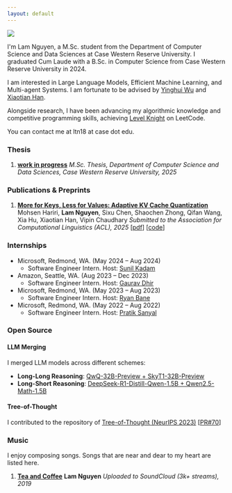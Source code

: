```yaml
---
layout: default
---
```


<img class="profile-picture" src="{{site.baseurl}}/{{site.profile-picture}}">

I'm Lam Nguyen, a M.Sc. student from the Department of Computer Science and Data Sciences at Case Western Reserve University. I graduated Cum Laude with a B.Sc. in Computer Science from Case Western Reserve University in 2024.

I am interested in Large Language Models, Efficient Machine Learning, and Multi-agent Systems. I am fortunate to be advised by [Yinghui Wu](https://yinghwu.github.io) and [Xiaotian Han](https://ahxt.github.io).

Alongside research, I have been advancing my algorithmic knowledge and competitive programming skills, achieving [Level Knight]() on LeetCode.

You can contact me at ltn18 at case dot edu.

### Thesis
1. [**work in progress**]()
*M.Sc. Thesis, Department of Computer Science and Data Sciences, Case Western Reserve University, 2025*
<!-- \[[bibtex](bibtex/phd-thesis.txt)\]
\[[pdf (33.4MB)](/papers/thesis.pdf)\]
\[[talk](https://youtu.be/0qSzzafpmxo)\] -->

### Publications & Preprints

<!-- 1. [**LAM-Taxo: A  Large Action Model for End-to-End Taxonomy Engineering**]() -->
<!-- **Lam Nguyen**, Erika Barcelos, Roger French, Yinghui Wu -->
<!-- *Submitted to the International Semantic Web Conference (ISWC), 2025* -->
<!-- \[[pdf]()\] -->
<!-- \[[code](https://github.com/xuningy/planning_arch)\] -->

<!-- 2. [**Reasoning Model Merging**]() -->
<!-- **Lam T Nguyen**, Mohsen Hariri, Wang Yang, Xiaotian Han -->
<!-- *Submitted to the Conference on Conference on Language Modeling (COLM), 2025* -->
<!-- \[[pdf]()\] -->
<!-- \[[code](https://github.com/xuningy/planning_arch)\] -->

<!-- 3. [**LLMDebate**]() -->
<!-- **Lam T Nguyen**, Erika Barcelos, Roger French, Yinghui Wu -->
<!-- *Submitted to the Conference on Information and Knowledge Management (CIKM), 2025* -->
<!-- \[[pdf]()\] -->
<!-- \[[code](https://github.com/xuningy/planning_arch)\] -->

1. [**More for Keys, Less for Values: Adaptive KV Cache Quantization**](https://openreview.net/pdf?id=OwHfC8Hrfb)
Mohsen Hariri, **Lam Nguyen**, Sixu Chen, Shaochen Zhong, Qifan Wang, Xia Hu, Xiaotian Han, Vipin Chaudhary
*Submitted to the Association for Computational Linguistics (ACL), 2025*
\[[pdf](https://openreview.net/pdf?id=OwHfC8Hrfb)\]
\[[code](https://tinyurl.com/kv-adaquant)\]

### Internships
- Microsoft, Redmond, WA. (May 2024 – Aug 2024)  
  - Software Engineer Intern. Host: [Sunil Kadam](https://www.linkedin.com/in/sunil-kadam-9813905/)
- Amazon, Seattle, WA. (Aug 2023 – Dec 2023)  
  - Software Engineer Intern. Host: [Gaurav Dhir](https://www.linkedin.com/in/gauravdhir/)
- Microsoft, Redmond, WA. (May 2023 – Aug 2023)  
  - Software Engineer Intern. Host: [Ryan Bane](https://www.linkedin.com/in/rbane/)
- Microsoft, Redmond, WA. (May 2022 – Aug 2022)  
  - Software Engineer Intern. Host: [Pratik Sanyal](https://www.linkedin.com/in/spsps/)

### Open Source

#### LLM Merging
I merged LLM models across different schemes:
- **Long-Long Reasoning**: [QwQ-32B-Preview + SkyT1-32B-Preview](https://huggingface.co/ltn18/QwQ-SkyT1-32B-Preview) 
- **Long-Short Reasoning**: [DeepSeek-R1-Distill-Qwen-1.5B + Qwen2.5-Math-1.5B](https://huggingface.co/ltn18/DeepSeek-R1-Distill-Qwen-1.5B-Qwen2.5-Math-1.5B)

#### Tree-of-Thought
I contributed to the repository of [Tree-of-Thought (NeurIPS 2023)](https://arxiv.org/abs/2305.10601) \[[PR#70](https://github.com/princeton-nlp/tree-of-thought-llm/commit/8050e67d0e3a0fddc424d7fa5801538722a4c4cc)\]

### Music
I enjoy composing songs. Songs that are near and dear to my heart are listed here.

1. [**Tea and Coffee**](https://on.soundcloud.com/abgfMbMrcV9uYuDU7) 
**Lam Nguyen**
*Uploaded to SoundCloud (3k+ streams), 2019*

